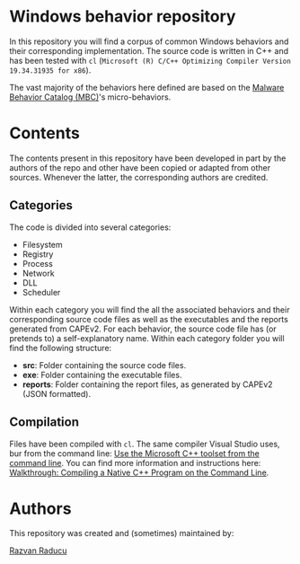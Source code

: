 # Windows behavior repository
In this repository you will find a corpus of common Windows behaviors and their corresponding implementation. The source code is written in C++ and has been tested with `cl` (`Microsoft (R) C/C++ Optimizing Compiler Version 19.34.31935 for x86`).

The vast majority of the behaviors here defined are based on the [Malware Behavior Catalog (MBC)](https://github.com/MBCProject/mbc-markdown)'s micro-behaviors.

# Contents
The contents present in this repository have been developed in part by the authors of the repo and other have been copied or adapted from other sources. Whenever the latter, the corresponding authors are credited.

## Categories
The code is divided into several categories:

- Filesystem
- Registry
- Process
- Network
- DLL 
- Scheduler

Within each category you will find the all the associated behaviors and their corresponding source code files as well as the executables and the reports generated from CAPEv2. For each behavior, the source code file has (or pretends to) a self-explanatory name. Within each category folder you will find the following structure: 

- **src**: Folder containing the source code files.
- **exe**: Folder containing the executable files.
- **reports**: Folder containing the report files, as generated by CAPEv2 (JSON formatted).

## Compilation

Files have been compiled with `cl`. The same compiler Visual Studio uses, bur from the command line: [Use the Microsoft C++ toolset from the command line](https://learn.microsoft.com/en-us/cpp/build/building-on-the-command-line?view=msvc-170). You can find more information and instructions here: [Walkthrough: Compiling a Native C++ Program on the Command Line](https://learn.microsoft.com/en-us/cpp/build/walkthrough-compiling-a-native-cpp-program-on-the-command-line?view=msvc-170).

# Authors
This repository was created and (sometimes) maintained by:

[Razvan Raducu](https://razvioverflow.github.io/)